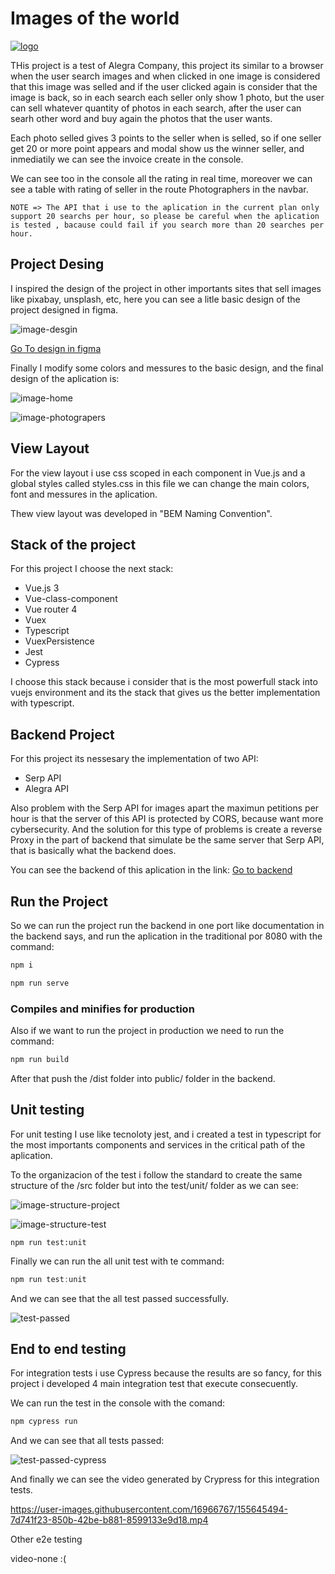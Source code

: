 # Images of the world

[![logo](https://github.com/luisangel2895/alegra-frontend/blob/67e954f0c616d55c65062f172c3aa23ca3948a43/images/logo.png)](https://images-world.herokuapp.com/)

THis project is a test of Alegra Company, this project its similar to a browser when the user search images and when clicked in one image is considered that this image was selled and if the user clicked again is consider that the image is back, so in each search each seller only show 1 photo, but the user can sell whatever quantity of photos in each search, after the user can searh other word and buy again the photos that the user wants.

Each photo selled gives 3 points to the seller when is selled, so if one seller get 20 or more point appears and modal show us the winner seller, and inmediatily we can see the invoice create in the console.

We can see too in the console all the rating in real time, moreover we can see a table with rating of seller in the route Photographers in the navbar.

```
NOTE => The API that i use to the aplication in the current plan only support 20 searchs per hour, so please be careful when the aplication is tested , bacause could fail if you search more than 20 searches per hour.
```

## Project Desing

I inspired the design of the project in other importants sites that sell images like pixabay, unsplash, etc, here you can see a litle basic design of the project designed in figma.

![image-desgin](https://github.com/luisangel2895/alegra-frontend/blob/67e954f0c616d55c65062f172c3aa23ca3948a43/images/Screenshot_7.png)

[Go To design in figma](https://www.figma.com/file/V0sGXEnJ7PoicYW402tjx8/Images-of-the-World?node-id=0%3A1)

Finally I modify some colors and messures to the basic design, and the final design of the aplication is:

![image-home](https://github.com/luisangel2895/alegra-frontend/blob/67e954f0c616d55c65062f172c3aa23ca3948a43/images/Screenshot_1.png)

![image-photograpers](https://github.com/luisangel2895/alegra-frontend/blob/67e954f0c616d55c65062f172c3aa23ca3948a43/images/Screenshot_2.png)

## View Layout

For the view layout i use css scoped in each component in Vue.js and a global styles called styles.css in this file we can change the main colors, font and messures in the aplication.

Thew view layout was developed in "BEM Naming Convention".

## Stack of the project

For this project I choose the next stack:

- Vue.js 3
- Vue-class-component
- Vue router 4
- Vuex
- Typescript
- VuexPersistence
- Jest
- Cypress

I choose this stack because i consider that is the most powerfull stack into vuejs environment and its the stack that gives us the better implementation with typescript.

## Backend Project

For this project its nessesary the implementation of two API:

- Serp API
- Alegra API

Also problem with the Serp API for images apart the maximun petitions per hour is that the server of this API is protected by CORS, because want more cybersecurity. And the solution for this type of problems is create a reverse Proxy in the part of backend that simulate be the same server that Serp API, that is basically what the backend does.

You can see the backend of this aplication in the link: [Go to backend](https://github.com/luisangel2895/alegra-backend)

## Run the Project

So we can run the project run the backend in one port like documentation in the backend says, and run the aplication in the traditional por 8080 with the command:

```js
npm i
```

```js
npm run serve
```

### Compiles and minifies for production

Also if we want to run the project in production we need to run the command:

```js
npm run build
```

After that push the /dist folder into public/ folder in the backend.

## Unit testing

For unit testing I use like tecnoloty jest, and i created a test in typescript for the most importants components and services in the critical path of the aplication.

To the organizacion of the test i follow the standard to create the same structure of the /src folder but into the test/unit/ folder as we can see:

![image-structure-project](https://github.com/luisangel2895/alegra-frontend/blob/67e954f0c616d55c65062f172c3aa23ca3948a43/images/Screenshot_3.png)

![image-structure-test](https://github.com/luisangel2895/alegra-frontend/blob/67e954f0c616d55c65062f172c3aa23ca3948a43/images/Screenshot_4.png)

```
npm run test:unit
```

Finally we can run the all unit test with te command:

```js
npm run test:unit
```

And we can see that the all test passed successfully.

![test-passed](https://github.com/luisangel2895/alegra-frontend/blob/67e954f0c616d55c65062f172c3aa23ca3948a43/images/Screenshot_6.png)

## End to end testing

For integration tests i use Cypress because the results are so fancy, for this project i developed 4 main integration test that execute consecuently.

We can run the test in the console with the comand:

```js
npm cypress run
```

And we can see that all tests passed:

![test-passed-cypress](https://github.com/luisangel2895/alegra-frontend/blob/67e954f0c616d55c65062f172c3aa23ca3948a43/images/Screenshot_5.png)

And finally we can see the video generated by Crypress for this integration tests.


https://user-images.githubusercontent.com/16966767/155645494-7d741f23-850b-42be-b881-8599133e9d18.mp4


Other e2e testing

video-none :(
